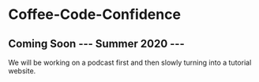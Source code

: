 # Coffee-Code-Confidence

## Coming Soon --- Summer 2020 ---

We will be working on a podcast first and then slowly turning into a tutorial website.
